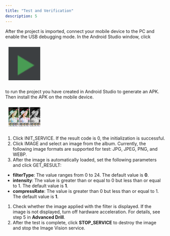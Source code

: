 ```yaml
---
title: "Test and Verification"
description: 5
---
```


After the project is imported, connect your mobile device to the PC and enable the USB debugging mode. In the Android Studio window, click 

<div style="padding: 5px">
        <img style="width: 100.00px ; padding: 5px" src="https://raw.githubusercontent.com/ZehraYilmaz/gh-pages-imagekitcodelab/main/assets/image_kit_codelab_doc_ss_1.png">
</div>

to run the project you have created in Android Studio to generate an APK. Then install the APK on the mobile device.

<div style="padding: 5px">
        <img style="width: 100.00px ; padding: 5px" src="https://raw.githubusercontent.com/ZehraYilmaz/gh-pages-imagekitcodelab/main/assets/image_kit_codelab_app_ss_1.png">
</div>

1. Click INIT_SERVICE. If the result code is 0, the initialization is successful.
2. Click IMAGE and select an image from the album. Currently, the following image formats are     supported for test: JPG, JPEG, PNG, and WEBP.
3. After the image is automatically loaded, set the following parameters and click GET_RESULT:

- **filterType**: The value ranges from 0 to 24. The default value is **0**.
- **intensity**: The value is greater than or equal to 0 but less than or equal to 1. The default value is **1**.
- **compressRate**: The value is greater than 0 but less than or equal to 1. The default value is **1**.

1. Check whether the image applied with the filter is displayed. If the image is not displayed, turn off hardware acceleration. For details, see step 5 in **Advanced Drill**.
2. After the test is complete, click **STOP_SERVICE** to destroy the image and stop the Image Vision service.